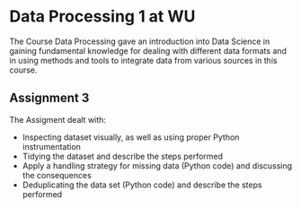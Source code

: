 # Data Processing 1 at WU
The Course Data Processing gave an introduction into Data Science in gaining fundamental knowledge for dealing with different data formats and in using methods and tools to integrate data from various sources in this course.
## Assignment 3
The Assigment dealt with:
* Inspecting dataset visually, as well as using proper Python instrumentation
* Tidying the dataset and describe the steps performed
* Apply a handling strategy for missing data (Python code) and discussing the consequences
* Deduplicating the data set (Python code) and describe the steps performed


